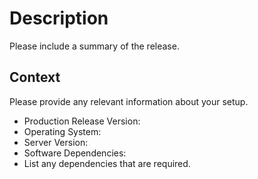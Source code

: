 # Description

Please include a summary of the release.


## Context

Please provide any relevant information about your setup.

- Production Release Version:
- Operating System:
- Server Version:
- Software Dependencies:
- List any dependencies that are required.
